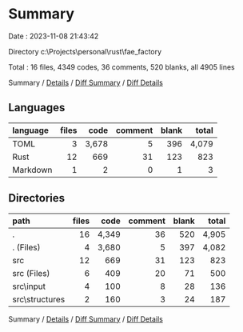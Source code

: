 # Summary

Date : 2023-11-08 21:43:42

Directory c:\\Projects\\personal\\rust\\fae_factory

Total : 16 files,  4349 codes, 36 comments, 520 blanks, all 4905 lines

Summary / [Details](details.md) / [Diff Summary](diff.md) / [Diff Details](diff-details.md)

## Languages
| language | files | code | comment | blank | total |
| :--- | ---: | ---: | ---: | ---: | ---: |
| TOML | 3 | 3,678 | 5 | 396 | 4,079 |
| Rust | 12 | 669 | 31 | 123 | 823 |
| Markdown | 1 | 2 | 0 | 1 | 3 |

## Directories
| path | files | code | comment | blank | total |
| :--- | ---: | ---: | ---: | ---: | ---: |
| . | 16 | 4,349 | 36 | 520 | 4,905 |
| . (Files) | 4 | 3,680 | 5 | 397 | 4,082 |
| src | 12 | 669 | 31 | 123 | 823 |
| src (Files) | 6 | 409 | 20 | 71 | 500 |
| src\\input | 4 | 100 | 8 | 28 | 136 |
| src\\structures | 2 | 160 | 3 | 24 | 187 |

Summary / [Details](details.md) / [Diff Summary](diff.md) / [Diff Details](diff-details.md)